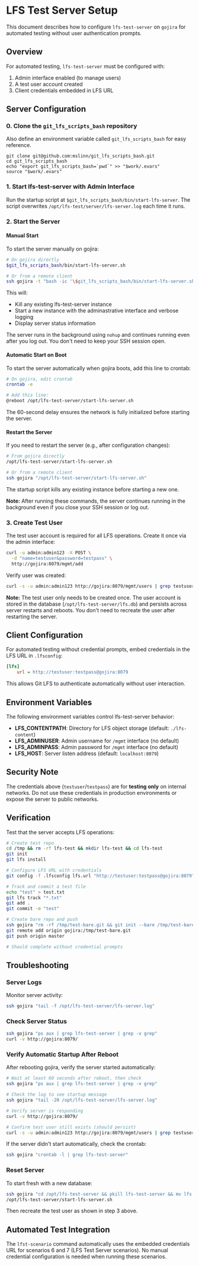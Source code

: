 # LFS Test Server Setup

This document describes how to configure `lfs-test-server` on `gojira` for
automated testing without user authentication prompts.


## Overview

For automated testing, `lfs-test-server` must be configured with:

1. Admin interface enabled (to manage users)
2. A test user account created
3. Client credentials embedded in LFS URL

## Server Configuration

### 0. Clone the `git_lfs_scripts_bash` repository

Also define an environment variable called `git_lfs_scripts_bash` for easy reference.

```shell
git clone git@github.com:mslinn/git_lfs_scripts_bash.git
cd git_lfs_scripts_bash
echo "export git_lfs_scripts_bash=`pwd`" >> "$work/.evars"
source "$work/.evars"
```

### 1. Start lfs-test-server with Admin Interface

Run the startup script at `$git_lfs_scripts_bash/bin/start-lfs-server`.
The script overwrites `/opt/lfs-test/server/lfs-server.log` each time it runs.


### 2. Start the Server

#### Manual Start

To start the server manually on gojira:

```bash
# On gojira directly
$git_lfs_scripts_bash/bin/start-lfs-server.sh

# Or from a remote client
ssh gojira -t "bash -ic '\$git_lfs_scripts_bash/bin/start-lfs-server.sh'"
```

This will:

- Kill any existing lfs-test-server instance
- Start a new instance with the adminastrative interface and verbose logging
- Display server status information

The server runs in the background using `nohup` and continues
running even after you log out. You don't need to keep your SSH session open.

#### Automatic Start on Boot

To start the server automatically when gojira boots, add this line to crontab:

```bash
# On gojira, edit crontab
crontab -e

# Add this line:
@reboot /opt/lfs-test-server/start-lfs-server.sh
```

The 60-second delay ensures the network is fully initialized before starting the server.

#### Restart the Server

If you need to restart the server (e.g., after configuration changes):

```bash
# From gojira directly
/opt/lfs-test-server/start-lfs-server.sh

# Or from a remote client
ssh gojira "/opt/lfs-test-server/start-lfs-server.sh"
```

The startup script kills any existing instance before starting a new one.


**Note:** After running these commands, the server continues running in the background even if you close your SSH session or log out.

### 3. Create Test User

The test user account is required for all LFS operations. Create it once via the admin interface:

```bash
curl -u admin:admin123 -X POST \
  -d "name=testuser&password=testpass" \
  http://gojira:8079/mgmt/add
```

Verify user was created:

```bash
curl -s -u admin:admin123 http://gojira:8079/mgmt/users | grep testuser
```

**Note:** The test user only needs to be created once. The user account is stored in the database (`/opt/lfs-test-server/lfs.db`) and persists across server restarts and reboots. You don't need to recreate the user after restarting the server.

## Client Configuration

For automated testing without credential prompts, embed credentials in the LFS URL in `.lfsconfig`:

```ini
[lfs]
	url = http://testuser:testpass@gojira:8079
```

This allows Git LFS to authenticate automatically without user interaction.

## Environment Variables

The following environment variables control lfs-test-server behavior:

- **LFS_CONTENTPATH**: Directory for LFS object storage (default: `./lfs-content`)
- **LFS_ADMINUSER**: Admin username for `/mgmt` interface (no default)
- **LFS_ADMINPASS**: Admin password for `/mgmt` interface (no default)
- **LFS_HOST**: Server listen address (default: `localhost:8079`)

## Security Note

The credentials above (`testuser`/`testpass`) are for **testing only** on internal networks. Do not use these credentials in production environments or expose the server to public networks.

## Verification

Test that the server accepts LFS operations:

```bash
# Create test repo
cd /tmp && rm -rf lfs-test && mkdir lfs-test && cd lfs-test
git init
git lfs install

# Configure LFS URL with credentials
git config -f .lfsconfig lfs.url "http://testuser:testpass@gojira:8079"

# Track and commit a test file
echo "test" > test.txt
git lfs track "*.txt"
git add .
git commit -m "test"

# Create bare repo and push
ssh gojira "rm -rf /tmp/test-bare.git && git init --bare /tmp/test-bare.git"
git remote add origin gojira:/tmp/test-bare.git
git push origin master

# Should complete without credential prompts
```

## Troubleshooting

### Server Logs

Monitor server activity:
```bash
ssh gojira "tail -f /opt/lfs-test-server/lfs-server.log"
```

### Check Server Status

```bash
ssh gojira "ps aux | grep lfs-test-server | grep -v grep"
curl -v http://gojira:8079/
```

### Verify Automatic Startup After Reboot

After rebooting gojira, verify the server started automatically:

```bash
# Wait at least 60 seconds after reboot, then check
ssh gojira "ps aux | grep lfs-test-server | grep -v grep"

# Check the log to see startup message
ssh gojira "tail -20 /opt/lfs-test-server/lfs-server.log"

# Verify server is responding
curl -v http://gojira:8079/

# Confirm test user still exists (should persist)
curl -s -u admin:admin123 http://gojira:8079/mgmt/users | grep testuser
```

If the server didn't start automatically, check the crontab:

```bash
ssh gojira "crontab -l | grep lfs-test-server"
```

### Reset Server

To start fresh with a new database:
```bash
ssh gojira "cd /opt/lfs-test-server && pkill lfs-test-server && mv lfs.db lfs.db.bak"
/opt/lfs-test-server/start-lfs-server.sh
```

Then recreate the test user as shown in step 3 above.

## Automated Test Integration

The `lfst-scenario` command automatically uses the embedded credentials URL for scenarios 6 and 7 (LFS Test Server scenarios). No manual credential configuration is needed when running these scenarios.
